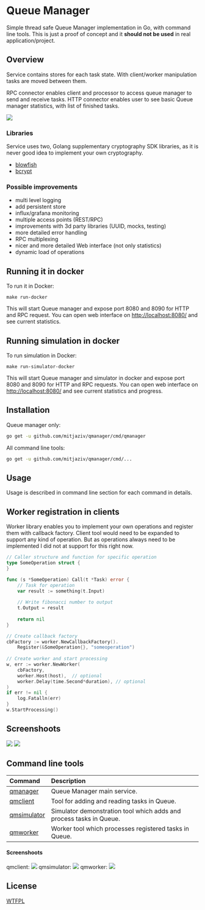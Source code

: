 # Queue Manager
Simple thread safe Queue Manager implementation in Go, with command line tools.
This is just a proof of concept and it **should not be used** in real application/project.

## Overview
Service contains stores for each task state. With client/worker manipulation tasks are moved between them.

RPC connector enables client and processor to access queue manager to send and receive tasks.
HTTP connector enables user to see basic Queue manager statistics, with list of finished tasks.

![](docs/arhitecture.png)

### Libraries
Service uses two, Golang supplementary cryptography SDK libraries, as it is never good idea to implement your own cryptography.
- [blowfish](https://godoc.org/golang.org/x/crypto/blowfish)
- [bcrypt](https://godoc.org/golang.org/x/crypto/bcrypt)

### Possible improvements
- multi level logging
- add persistent store
- influx/grafana monitoring
- multiple access points (REST/RPC)
- improvements with 3d party libraries (UUID, mocks, testing)
- more detailed error handling
- RPC multiplexing
- nicer and more detailed Web interface (not only statistics)
- dynamic load of operations

## Running it in docker
To run it in Docker:

~~~
make run-docker
~~~

This will start Queue manager and expose port 8080 and 8090 for HTTP and RPC request. You can open web interface on
[http://localhost:8080/](http://localhost:8080/) and see current statistics.

## Running simulation in docker
To run simulation in Docker:

~~~
make run-simulator-docker
~~~

This will start Queue manager and simulator in docker and expose port 8080 and 8090 for HTTP and RPC requests.
You can open web interface on [http://localhost:8080/](http://localhost:8080/) and see current statistics and progress.

## Installation

Queue manager only:
```bash
go get -u github.com/mitjaziv/qmanager/cmd/qmanager
```

All command line tools:
```bash
go get -u github.com/mitjaziv/qmanager/cmd/...
```

## Usage
Usage is described in command line section for each command in details.

## Worker registration in clients
Worker library enables you to implement your own operations and register them with callback factory. Client tool would
need to be expanded to support any kind of operation. But as operations always need to be implemented I did not at support for this right now.

```Go
// Caller structure and function for specific operation
type SomeOperation struct {
}

func (s *SomeOperation) Call(t *Task) error {
    // Task for operation
    var result := something(t.Input)
    
    // Write fibonacci number to output
    t.Output = result
    
    return nil
}

// Create callback factory
cbFactory := worker.NewCallbackFactory().
    Register(&SomeOperation{}, "someoperation")
    
// Create worker and start processing
w, err := worker.NewWorker(
    cbFactory,
    worker.Host(host),  // optional
    worker.Delay(time.Second*duration), // optional
)
if err != nil {
    log.Fatalln(err)
}
w.StartProcessing()
```

## Screenshoots
![](docs/qmanager.gif)
![](docs/stats.png)

## Command line tools

| Command                         | Description                                                         |
|:--------------------------------|:--------------------------------------------------------------------|
| [qmanager](cmd/qmanager/)       | Queue Manager main service.                                         |
| [qmclient](cmd/qmclient/)       | Tool for adding and reading tasks in Queue.                         |
| [qmsimulator](cmd/qmsimulator/) | Simulator demonstration tool which adds and process tasks in Queue. |
| [qmworker](cmd/qmworker/)       | Worker tool which processes registered tasks in Queue.              |

#### Screenshoots
qmclient:
![](docs/qmclient.gif)
qmsimulator:
![](docs/qmsimulator.gif)
qmworker:
![](docs/qmworker.gif)

License
-------

[WTFPL]()
